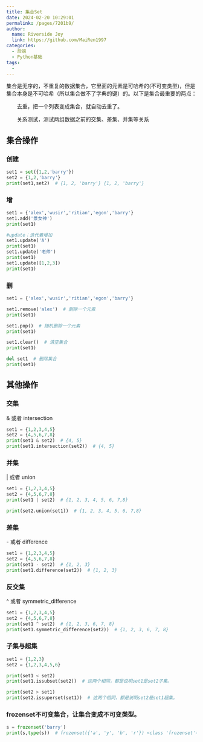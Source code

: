 ```yaml
---
title: 集合Set
date: 2024-02-20 10:29:01
permalink: /pages/7201b9/
author:
  name: Riverside Joy
  link: https://github.com/MaiRen1997
categories:
  - 后端
  - Python基础
tags:
  - 
---
```

集合是无序的，不重复的数据集合，它里面的元素是可哈希的(不可变类型)，但是集合本身是不可哈希（所以集合做不了字典的键）的。以下是集合最重要的两点：

　　去重，把一个列表变成集合，就自动去重了。

　　关系测试，测试两组数据之前的交集、差集、并集等关系

## 集合操作

### 创建

```python
set1 = set({1,2,'barry'})
set2 = {1,2,'barry'}
print(set1,set2)  # {1, 2, 'barry'} {1, 2, 'barry'}
```

### 增

```python
set1 = {'alex','wusir','ritian','egon','barry'}
set1.add('景女神')
print(set1)

#update：迭代着增加
set1.update('A')
print(set1)
set1.update('老师')
print(set1)
set1.update([1,2,3])
print(set1)
```

### 删

```python
set1 = {'alex','wusir','ritian','egon','barry'}

set1.remove('alex')  # 删除一个元素
print(set1)

set1.pop()  # 随机删除一个元素
print(set1)

set1.clear()  # 清空集合
print(set1)

del set1  # 删除集合
print(set1)
```

## 其他操作

### 交集

& 或者 intersection

```python
set1 = {1,2,3,4,5}
set2 = {4,5,6,7,8}
print(set1 & set2)  # {4, 5}
print(set1.intersection(set2))  # {4, 5}
```

### 并集

| 或者 union

```python
set1 = {1,2,3,4,5}
set2 = {4,5,6,7,8}
print(set1 | set2)  # {1, 2, 3, 4, 5, 6, 7,8}

print(set2.union(set1))  # {1, 2, 3, 4, 5, 6, 7,8}
```

### 差集

\- 或者 difference

```python
set1 = {1,2,3,4,5}
set2 = {4,5,6,7,8}
print(set1 - set2)  # {1, 2, 3}
print(set1.difference(set2))  # {1, 2, 3}
```

### 反交集

^ 或者 symmetric_difference

```python
set1 = {1,2,3,4,5}
set2 = {4,5,6,7,8}
print(set1 ^ set2)  # {1, 2, 3, 6, 7, 8}
print(set1.symmetric_difference(set2))  # {1, 2, 3, 6, 7, 8}
```

### 子集与超集

```python
set1 = {1,2,3}
set2 = {1,2,3,4,5,6}

print(set1 < set2)
print(set1.issubset(set2))  # 这两个相同，都是说明set1是set2子集。

print(set2 > set1)
print(set2.issuperset(set1))  # 这两个相同，都是说明set2是set1超集。
```

### frozenset不可变集合，让集合变成不可变类型。

```python
s = frozenset('barry')
print(s,type(s))  # frozenset({'a', 'y', 'b', 'r'}) <class 'frozenset'>
```











